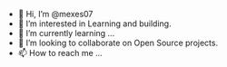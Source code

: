 - 👋 Hi, I’m @mexes07
- 👀 I’m interested in Learning and building.
- 🌱 I’m currently learning ...
- 💞️ I’m looking to collaborate on Open Source projects.
- 📫 How to reach me ...

<!---
mexes07/mexes07 is a ✨ special ✨ repository because its `README.md` (this file) appears on your GitHub profile.
You can click the Preview link to take a look at your changes.
--->
